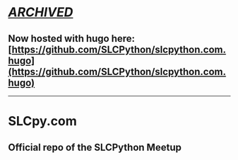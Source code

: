 # *[ARCHIVED](https://github.com/SLCPython/slcpython.com.hugo)* 

## Now hosted with hugo here: [https://github.com/SLCPython/slcpython.com.hugo](https://github.com/SLCPython/slcpython.com.hugo)

---


# SLCpy.com

## Official repo of the SLCPython Meetup
